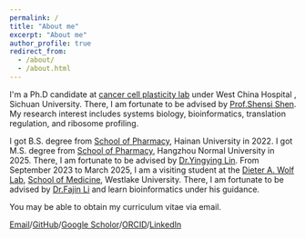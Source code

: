 ```yaml
---
permalink: /
title: "About me"
excerpt: "About me"
author_profile: true
redirect_from: 
  - /about/
  - /about.html
---
```


I'm a Ph.D candidate at [cancer cell plasticity lab](https://www.ssshen.com/) under West China Hospital
, Sichuan University. There, I am fortunate to be advised by [Prof.Shensi Shen](https://scholar.google.com/citations?user=a-R0vSQAAAAJ&hl=en&oi=ao). My research interest includes systems biology, bioinformatics, translation regulation, and ribosome profiling.

I got B.S. degree from [School of Pharmacy](https://pharm.hainanu.edu.cn/), Hainan University in 2022. I got M.S. degree from [School of Pharmacy](https://pharmacy.hznu.edu.cn/), Hangzhou Normal University in 2025. There, I am fortunate to be advised by [Dr.Yingying Lin](https://orcid.org/0009-0008-7341-8260). From September 2023 to March 2025, I am a visiting student at the [Dieter A. Wolf Lab](https://www.dieter-wolf-lab-westlakeuniversity.cn/), [School of Medicine](https://medicine.westlake.edu.cn/About/Overview/), Westlake University. There, I am fortunate to be advised by [Dr.Fajin Li](https://scholar.google.com/citations?hl=en&user=Vj3JwOkAAAAJ) and learn bioinformatics under his guidance.

You may be able to obtain my curriculum vitae via email.

[Email](mailto:Zheyu-Ding@outlook.com)/[GitHub](https://github.com/Zheyu-Ding/)/[Google Scholor](https://scholar.google.com/citations?user=-qHpbDIAAAAJ&hl=en)/[ORCID](https://orcid.org/0009-0002-9560-0369)/[LinkedIn](http://www.linkedin.com/in/zheyuding)
